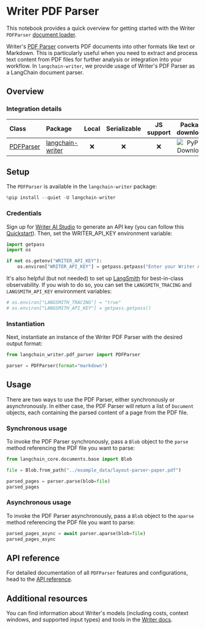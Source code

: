 # Writer PDF Parser

This notebook provides a quick overview for getting started with the Writer `PDFParser` [document loader](/oss/concepts/document_loaders/).

Writer's [PDF Parser](https://dev.writer.com/api-guides/api-reference/tool-api/pdf-parser#parse-pdf) converts PDF documents into other formats like text or Markdown. This is particularly useful when you need to extract and process text content from PDF files for further analysis or integration into your workflow. In `langchain-writer`, we provide usage of Writer's PDF Parser as a LangChain document parser.

## Overview

### Integration details
| Class                                                                                                                              | Package          | Local | Serializable | JS support |                                        Package downloads                                         |                                        Package latest                                         |
|:-----------------------------------------------------------------------------------------------------------------------------------|:-----------------| :---: | :---: |:----------:|:------------------------------------------------------------------------------------------------:|:---------------------------------------------------------------------------------------------:|
| [PDFParser](https://github.com/writer/langchain-writer/blob/main/langchain_writer/pdf_parser.py#L55) | [langchain-writer](https://pypi.org/project/langchain-writer/) |      ❌       |                                       ❌                                       | ❌ | ![PyPI - Downloads](https://img.shields.io/pypi/dm/langchain-writer?style=flat-square&label=%20) | ![PyPI - Version](https://img.shields.io/pypi/v/langchain-writer?style=flat-square&label=%20) |

## Setup

The `PDFParser` is available in the `langchain-writer` package:


```python
%pip install --quiet -U langchain-writer
```

### Credentials

Sign up for [Writer AI Studio](https://app.writer.com/aistudio/signup?utm_campaign=devrel) to generate an API key (you can follow this [Quickstart](https://dev.writer.com/api-guides/quickstart)). Then, set the WRITER_API_KEY environment variable:


```python
import getpass
import os

if not os.getenv("WRITER_API_KEY"):
    os.environ["WRITER_API_KEY"] = getpass.getpass("Enter your Writer API key: ")
```

It's also helpful (but not needed) to set up [LangSmith](https://smith.langchain.com/) for best-in-class observability. If you wish to do so, you can set the `LANGSMITH_TRACING` and `LANGSMITH_API_KEY` environment variables:


```python
# os.environ["LANGSMITH_TRACING"] = "true"
# os.environ["LANGSMITH_API_KEY"] = getpass.getpass()
```

### Instantiation

Next, instantiate an instance of the Writer PDF Parser with the desired output format:


```python
from langchain_writer.pdf_parser import PDFParser

parser = PDFParser(format="markdown")
```

## Usage

There are two ways to use the PDF Parser, either synchronously or asynchronously. In either case, the PDF Parser will return a list of `Document` objects, each containing the parsed content of a page from the PDF file.

### Synchronous usage

To invoke the PDF Parser synchronously, pass a `Blob` object to the `parse` method referencing the PDF file you want to parse:


```python
from langchain_core.documents.base import Blob

file = Blob.from_path("../example_data/layout-parser-paper.pdf")

parsed_pages = parser.parse(blob=file)
parsed_pages
```

### Asynchronous usage

To invoke the PDF Parser asynchronously, pass a `Blob` object to the `aparse` method referencing the PDF file you want to parse:


```python
parsed_pages_async = await parser.aparse(blob=file)
parsed_pages_async
```

## API reference

For detailed documentation of all `PDFParser` features and configurations, head to the [API reference](https://python.langchain.com/api_reference/writer/pdf_parser/langchain_writer.pdf_parser.PDFParser.html#langchain_writer.pdf_parser.PDFParser).

## Additional resources
You can find information about Writer's models (including costs, context windows, and supported input types) and tools in the [Writer docs](https://dev.writer.com/home).
